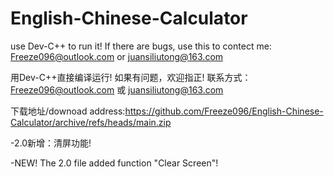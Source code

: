 # English-Chinese-Calculator
use Dev-C++ to run it! 
If there are bugs, use this to contect me:
Freeze096@outlook.com or juansiliutong@163.com

用Dev-C++直接编译运行!
如果有问题，欢迎指正!
联系方式：Freeze096@outlook.com 或 juansiliutong@163.com

下载地址/downoad address:https://github.com/Freeze096/English-Chinese-Calculator/archive/refs/heads/main.zip

-2.0新增：清屏功能!

-NEW! The 2.0  file added function "Clear Screen"!
